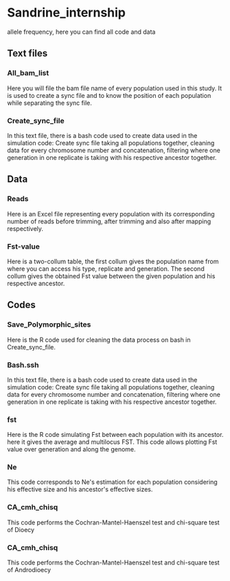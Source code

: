 # Sandrine_internship
allele frequency, here you can find all code and data

## Text files

### All_bam_list

Here you will file the bam file name of every population used in this study. It is used to create a sync file and to know the position of each population while separating the sync file.

### Create_sync_file

In this text file, there is a bash code used to create data used in the simulation code: Create sync file taking all populations together, cleaning data for every chromosome number and concatenation, filtering where one generation in one replicate is taking with his respective ancestor together.


## Data

### Reads

Here is an Excel file representing every population with its corresponding number of reads before trimming, after trimming and also after mapping respectively.

### Fst-value

Here is a two-collum table, the first collum gives the population name from where you can access his type, replicate and generation. The second collum gives the obtained Fst value between the given population and his respective ancestor.


## Codes

### Save_Polymorphic_sites

Here is the R code used for cleaning the data process on bash in Create_sync_file.

### Bash.ssh

In this text file, there is a bash code used to create data used in the simulation code: Create sync file taking all populations together, cleaning data for every chromosome number and concatenation, filtering where one generation in one replicate is taking with his respective ancestor together.


### fst

Here is the R code simulating Fst between each population with its ancestor. here it gives the average and multilocus FST. This code allows plotting Fst value over generation and along the genome.

### Ne

This code corresponds to Ne's estimation for each population considering his effective size and his ancestor's effective sizes.

### CA_cmh_chisq

This code performs the Cochran-Mantel-Haenszel test and chi-square test of Dioecy


### CA_cmh_chisq
This code performs the Cochran-Mantel-Haenszel test and chi-square test of Androdioecy

